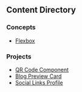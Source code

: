 ## Content Directory

### Concepts

- [Flexbox](./concepts/flexbox)

### Projects

- [QR Code Component](./projects/fementor/qr-code-component)
- [Blog Preview Card](./projects/fementor/blog-preview-card)
- [Social Links Profile](./projects/fementor/social-links-profile)
